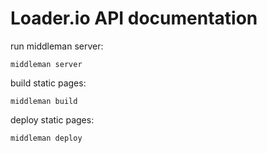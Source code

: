 # Loader.io API documentation

run middleman server: 

    middleman server

build static pages:

    middleman build

deploy static pages: 

    middleman deploy
